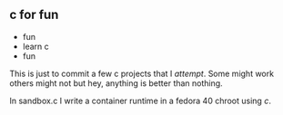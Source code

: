 ## c for fun

* fun
* learn c
* fun


This is just to commit a few c projects that I *attempt*.
Some might work others might not but hey, anything is better than nothing.

In sandbox.c I write a container runtime in a fedora 40 chroot using *c*.
